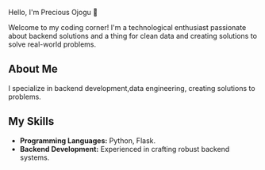 Hello, I'm Precious Ojogu 👋

Welcome to my coding corner! I'm a technological enthusiast passionate about backend solutions and a thing for clean data and creating solutions to solve real-world problems.

## About Me

I specialize in backend development,data engineering, creating solutions to problems.

## My Skills

- **Programming Languages:**  Python, Flask.
- **Backend Development:** Experienced in crafting robust backend systems.

